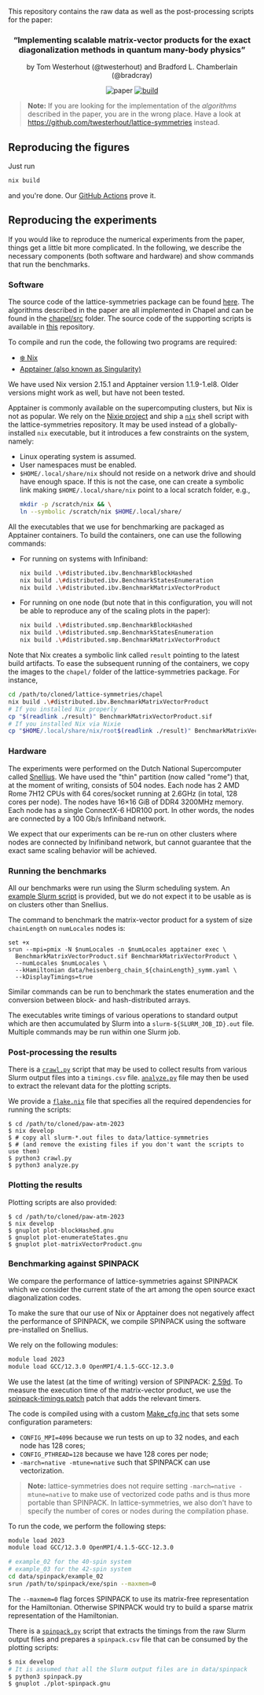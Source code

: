 This repository contains the raw data as well as the post-processing scripts
for the paper:

<div align="center">
<h3>
“Implementing scalable matrix-vector products for the exact<br/>
diagonalization methods in quantum many-body physics”
</h3>
<p>by Tom Westerhout (@twesterhout) and Bradford L. Chamberlain (@bradcray)</p>

![paper](https://img.shields.io/badge/2308.XXXXX-arxiv?style=flat-square&logo=arxiv&logoColor=white&label=arXiv&labelColor=888888&color=blue)
[![build](https://img.shields.io/github/actions/workflow/status/twesterhout/paw-atm-2023/ci.yml?style=flat-square)](https://github.com/twesterhout/paw-atm-2023/actions/workflows/ci.yml)

</div>

> **Note:** If you are looking for the implementation of the _algorithms_
> described in the paper, you are in the wrong place. Have a look at
> https://github.com/twesterhout/lattice-symmetries instead.

## Reproducing the figures

Just run

```sh
nix build
```

and you're done. Our [GitHub
Actions](https://github.com/twesterhout/paw-atm-2023/actions) prove it.

## Reproducing the experiments

If you would like to reproduce the numerical experiments from the paper, things
get a little bit more complicated. In the following, we describe the necessary
components (both software and hardware) and show commands that run the
benchmarks.

### Software

The source code of the lattice-symmetries package can be found
[here](https://github.com/twesterhout/lattice-symmetries). The algorithms
described in the paper are all implemented in Chapel and can be found in the
[chapel/src](https://github.com/twesterhout/lattice-symmetries/tree/master/chapel/src)
folder. The source code of the supporting scripts is available in
[this](https://github.com/twesterhout/paw-atm-2023) repository.

To compile and run the code, the following two programs are required:

- [❄️ Nix](https://nixos.org/)
- [Apptainer (also known as Singularity)](https://apptainer.org/)

We have used Nix version 2.15.1 and Apptainer version 1.1.9-1.el8. Older
versions might work as well, but have not been tested.

Apptainer is commonly available on the supercomputing clusters, but Nix is not
as popular. We rely on the [Nixie project](https://github.com/nixie-dev/nixie/)
and ship a
[`nix`](https://github.com/twesterhout/lattice-symmetries/blob/master/nix)
shell script with the lattice-symmetries repository. It may be used instead of
a globally-installed `nix` executable, but it introduces a few constraints on
the system, namely:

- Linux operating system is assumed.
- User namespaces must be enabled.
- `$HOME/.local/share/nix` should not reside on a network drive and should have
  enough space. If this is not the case, one can create a symbolic link making
  `$HOME/.local/share/nix` point to a local scratch folder, e.g.,
  ```sh
  mkdir -p /scratch/nix && \
  ln --symbolic /scratch/nix $HOME/.local/share/
  ```

All the executables that we use for benchmarking are packaged as Apptainer
containers. To build the containers, one can use the following commands:

- For running on systems with Infiniband:

  ```sh
  nix build .\#distributed.ibv.BenchmarkBlockHashed
  nix build .\#distributed.ibv.BenchmarkStatesEnumeration
  nix build .\#distributed.ibv.BenchmarkMatrixVectorProduct
  ```

- For running on one node (but note that in this configuration, you will not be
  able to reproduce any of the scaling plots in the paper):

  ```sh
  nix build .\#distributed.smp.BenchmarkBlockHashed
  nix build .\#distributed.smp.BenchmarkStatesEnumeration
  nix build .\#distributed.smp.BenchmarkMatrixVectorProduct
  ```

Note that Nix creates a symbolic link called `result` pointing to the latest
build artifacts. To ease the subsequent running of the containers, we copy the
images to the `chapel/` folder of the lattice-symmetries package. For instance,

```sh
cd /path/to/cloned/lattice-symmetries/chapel
nix build .\#distributed.ibv.BenchmarkMatrixVectorProduct
# If you installed Nix properly
cp "$(readlink ./result)" BenchmarkMatrixVectorProduct.sif
# If you installed Nix via Nixie
cp "$HOME/.local/share/nix/root$(readlink ./result)" BenchmarkMatrixVectorProduct.sif
```

### Hardware

The experiments were performed on the Dutch National Supercomputer called
[Snellius](https://www.surf.nl/en/dutch-national-supercomputer-snellius). We
have used the "thin" partition (now called "rome") that, at the moment of
writing, consists of 504 nodes. Each node has 2 AMD Rome 7H12 CPUs with 64
cores/socket running at 2.6GHz (in total, 128 cores per node). The nodes have
16×16 GiB of DDR4 3200MHz memory. Each node has a single ConnectX-6 HDR100
port. In other words, the nodes are connected by a 100 Gb/s Infiniband network.

We expect that our experiments can be re-run on other clusters where nodes are
connected by Inifiniband network, but cannot guarantee that the exact same
scaling behavior will be achieved.

### Running the benchmarks

All our benchmarks were run using the Slurm scheduling system. An [example Slurm
script](./example-slurm-job.sh) is provided, but we do not expect it to be usable as is on clusters
other than Snellius.

The command to benchmark the matrix-vector product for a system of size
`chainLength` on `numLocales` nodes is:

```
set +x
srun --mpi=pmix -N $numLocales -n $numLocales apptainer exec \
  BenchmarkMatrixVectorProduct.sif BenchmarkMatrixVectorProduct \
  --numLocales $numLocales \
  --kHamiltonian data/heisenberg_chain_${chainLength}_symm.yaml \
  --kDisplayTimings=true
```

Similar commands can be run to benchmark the states enumeration and the
conversion between block- and hash-distributed arrays.

The executables write timings of various operations to standard output which
are then accumulated by Slurm into a `slurm-${SLURM_JOB_ID}.out` file. Multiple
commands may be run within one Slurm job.

### Post-processing the results

There is a [`crawl.py`](./crawl.py) script that may be used to collect results
from various Slurm output files into a `timings.csv` file.
[`analyze.py`](./analyze.py) file may then be used to extract the relevant data
for the plotting scripts.

We provide a [`flake.nix`](./flake.nix) file that specifies all the required
dependencies for running the scripts:

```console
$ cd /path/to/cloned/paw-atm-2023
$ nix develop
$ # copy all slurm-*.out files to data/lattice-symmetries
$ # (and remove the existing files if you don't want the scripts to use them)
$ python3 crawl.py
$ python3 analyze.py
```

### Plotting the results

Plotting scripts are also provided:

```console
$ cd /path/to/cloned/paw-atm-2023
$ nix develop
$ gnuplot plot-blockHashed.gnu
$ gnuplot plot-enumerateStates.gnu
$ gnuplot plot-matrixVectorProduct.gnu
```

### Benchmarking against SPINPACK

We compare the performance of lattice-symmetries against SPINPACK which we
consider the current state of the art among the open source exact
diagonalization codes.

To make the sure that our use of Nix or Apptainer does not negatively affect
the performance of SPINPACK, we compile SPINPACK using the software
pre-installed on Snellius.

We rely on the following modules:

```sh
module load 2023
module load GCC/12.3.0 OpenMPI/4.1.5-GCC-12.3.0
```

We use the latest (at the time of writing) version of SPINPACK:
[2.59d](https://www-e.uni-magdeburg.de/jschulen/spin/spinpack-2.59d.tgz). To
measure the execution time of the matrix-vector product, we use the
[spinpack-timings.patch](./data/spinpack/spinpack-timings.patch) patch that
adds the relevant timers.

The code is compiled using with a custom [Make_cfg.inc](./data/spinpack/Make_cfg.inc) that sets some configuration parameters:

- `CONFIG_MPI=4096` because we run tests on up to 32 nodes, and each node has 128 cores;
- `CONFIG_PTHREAD=128` because we have 128 cores per node;
- `-march=native -mtune=native` such that SPINPACK can use vectorization.

> **Note:** lattice-symmetries does not require setting `-march=native
-mtune=native` to make use of vectorized code paths and is thus more portable
> than SPINPACK. In lattice-symmetries, we also don't have to specify the
> number of cores or nodes during the compilation phase.

To run the code, we perform the following steps:

```sh
module load 2023
module load GCC/12.3.0 OpenMPI/4.1.5-GCC-12.3.0

# example_02 for the 40-spin system
# example_03 for the 42-spin system
cd data/spinpack/example_02
srun /path/to/spinpack/exe/spin --maxmem=0
```

The `--maxmem=0` flag forces SPINPACK to use its matrix-free representation for
the Hamiltonian. Otherwise SPINPACK would try to build a sparse matrix
representation of the Hamiltonian.

There is a [`spinpack.py`](./spinpack.py) script that extracts the timings from
the raw Slurm output files and prepares a `spinpack.csv` file that can be
consumed by the plotting scripts:

```sh
$ nix develop
# It is assumed that all the Slurm output files are in data/spinpack
$ python3 spinpack.py
$ gnuplot ./plot-spinpack.gnu
```
